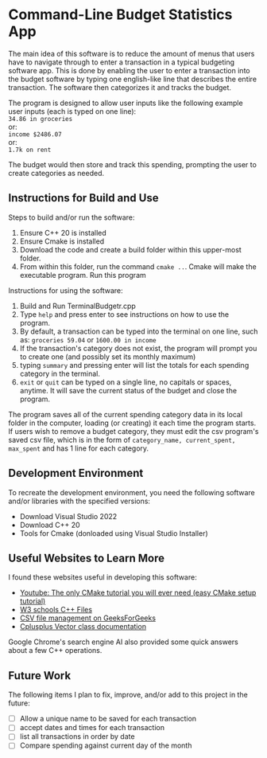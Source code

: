 # Command-Line Budget Statistics App
The main idea of this software is to reduce the amount of menus that users have to navigate through to enter a transaction in a typical budgeting software app. 
This is done by enabling the user to enter a transaction into the budget software by typing one english-like line that describes the entire transaction.
The software then categorizes it and tracks the budget.

The program is designed to allow user inputs like the following example user inputs (each is typed on one line):  
```34.86 in groceries```  
or:  
```income $2486.07```  
or:  
```1.7k on rent```

The budget would then store and track this spending, prompting the user to create categories as needed.

## Instructions for Build and Use

Steps to build and/or run the software:

1. Ensure C++ 20 is installed
2. Ensure Cmake is installed
3. Download the code and create a build folder within this upper-most folder.
4. From within this folder, run the command ```cmake ..```. Cmake will make the executable program. Run this program

Instructions for using the software:

1. Build and Run TerminalBudgetr.cpp
2. Type ```help``` and press enter to see instructions on how to use the program.
3. By default, a transaction can be typed into the terminal on one line, such as: ```groceries 59.04``` or ```1600.00 in income```
4. If the transaction's category does not exist, the program will prompt you to create one (and possibly set its monthly maximum)
5. typing ```summary``` and pressing enter will list the totals for each spending category in the terminal.
6. ```exit``` or ```quit``` can be typed on a single line, no capitals or spaces, anytime. It will save the current status of the budget and close the program.

The program saves all of the current spending category data in its local folder in the computer, loading (or creating) it each time the program starts.
If users wish to remove a budget category, they must edit the csv program's saved csv file, which is in the form of ```category_name, current_spent, max_spent``` and has 1 line for each category.

## Development Environment 

To recreate the development environment, you need the following software and/or libraries with the specified versions:

* Download Visual Studio 2022
* Download C++ 20
* Tools for Cmake (donloaded using Visual Studio Installer)

## Useful Websites to Learn More

I found these websites useful in developing this software:

* [Youtube: The only CMake tutorial you will ever need (easy CMake setup tutorial)](https://www.youtube.com/watch?v=A735Y4kMIPM)
* [W3 schools C++ Files](https://www.w3schools.com/cpp/cpp_files.asp)
* [CSV file management on GeeksForGeeks](https://www.geeksforgeeks.org/cpp/csv-file-management-using-c/)
* [Cplusplus Vector class documentation](https://cplusplus.com/reference/vector/vector/)

Google Chrome's search engine AI also provided some quick answers about a few C++ operations.

## Future Work

The following items I plan to fix, improve, and/or add to this project in the future:

* [ ] Allow a unique name to be saved for each transaction
* [ ] accept dates and times for each transaction
* [ ] list all transactions in order by date
* [ ] Compare spending against current day of the month